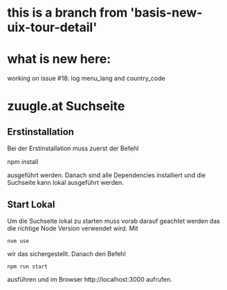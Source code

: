 # this is a branch from 'basis-new-uix-tour-detail'
# what is new here:
 working on issue #18: log menu_lang and country_code

# zuugle.at Suchseite
## Erstinstallation
Bei der Erstinstallation muss zuerst der Befehl 

npm install
    
ausgeführt werden. Danach sind alle Dependencies installiert und die Suchseite kann lokal ausgeführt werden. 

## Start Lokal

Um die Suchseite lokal zu starten muss vorab darauf geachtet werden das die richtige Node Version verwendet wird. Mit

    nvm use
    
wir das sichergestellt. Danach den Befehl 

    npm run start
    
ausführen und im Browser http://localhost:3000 aufrufen.
